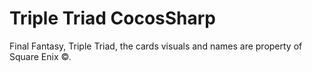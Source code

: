 Triple Triad CocosSharp
====================

Final Fantasy, Triple Triad, the cards visuals and names are property of Square Enix ©.